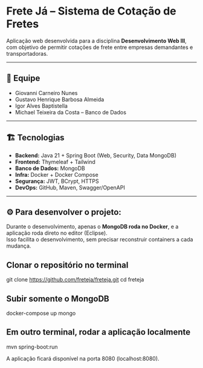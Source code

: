 # Frete Já – Sistema de Cotação de Fretes

Aplicação web desenvolvida para a disciplina **Desenvolvimento Web III**, com objetivo de permitir cotações de frete entre empresas demandantes e transportadoras.

---

## 👥 Equipe
- Giovanni Carneiro Nunes
- Gustavo Henrique Barbosa Almeida
- Igor Alves Baptistella
- Michael Teixeira da Costa – Banco de Dados

---

## 🏗️ Tecnologias
- **Backend:** Java 21 + Spring Boot (Web, Security, Data MongoDB)
- **Frontend:** Thymeleaf + Tailwind
- **Banco de Dados:** MongoDB
- **Infra:** Docker + Docker Compose
- **Segurança:** JWT, BCrypt, HTTPS
- **DevOps:** GitHub, Maven, Swagger/OpenAPI

---

## ⚙️ Para desenvolver o projeto:
Durante o desenvolvimento, apenas o **MongoDB roda no Docker**, e a aplicação roda direto no editor (Eclipse).  
Isso facilita o desenvolvimento, sem precisar reconstruir containers a cada mudança.

## Clonar o repositório no terminal
git clone https://github.com/freteja/freteja.git
cd freteja

## Subir somente o MongoDB
docker-compose up mongo

## Em outro terminal, rodar a aplicação localmente
mvn spring-boot:run

A aplicação ficará disponível na porta 8080 (localhost:8080).
